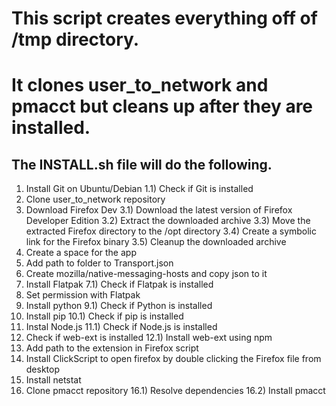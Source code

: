 # This script creates everything off of /tmp directory.
# It clones user_to_network and pmacct but cleans up after they are installed.
## The INSTALL.sh file will do the following.
1) Install Git on Ubuntu/Debian
	1.1) Check if Git is installed
2) Clone user_to_network repository
3) Download Firefox Dev
    3.1) Download the latest version of Firefox Developer Edition
	3.2) Extract the downloaded archive
    3.3) Move the extracted Firefox directory to the /opt directory
    3.4) Create a symbolic link for the Firefox binary
    3.5) Cleanup the downloaded archive
4) Create a space for the app
5) Add path to folder to Transport.json
6) Create mozilla/native-messaging-hosts and copy json to it
7) Install Flatpak
	7.1) Check if Flatpak is installed
8) Set permission with Flatpak
9) Install python 
	9.1) Check if Python is installed
10) Install pip
	10.1) Check if pip is installed
11) Instal Node.js
	11.1) Check if Node.js is installed
12) Check if web-ext is installed
    12.1) Install web-ext using npm
13) Add path to the extension in Firefox script
14) Install ClickScript to open firefox by double clicking the Firefox file from desktop
15) Install netstat
16) Clone pmacct repository
	16.1) Resolve dependencies
	16.2) Install pmacct